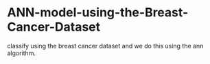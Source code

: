 # ANN-model-using-the-Breast-Cancer-Dataset
 classify using the breast cancer dataset and we do this using the ann algorithm.
